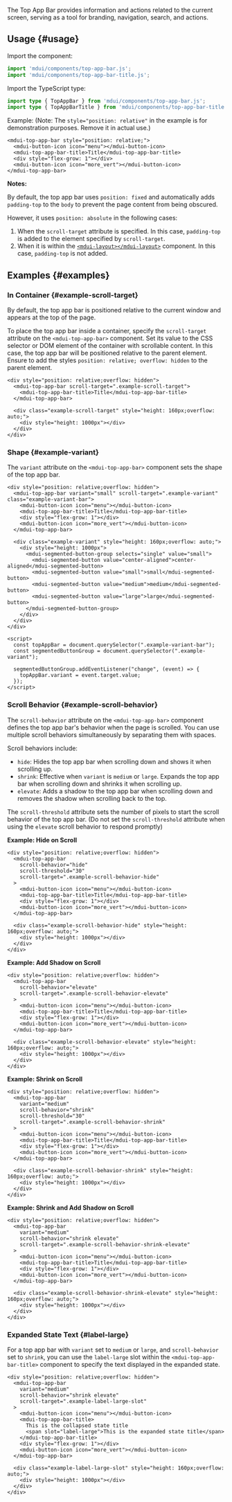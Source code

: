 The Top App Bar provides information and actions related to the current screen, serving as a tool for branding, navigation, search, and actions.

## Usage {#usage}

Import the component:

```js
import 'mdui/components/top-app-bar.js';
import 'mdui/components/top-app-bar-title.js';
```

Import the TypeScript type:

```ts
import type { TopAppBar } from 'mdui/components/top-app-bar.js';
import type { TopAppBarTitle } from 'mdui/components/top-app-bar-title.js';
```

Example: (Note: The `style="position: relative"` in the example is for demonstration purposes. Remove it in actual use.)

```html,example,playgroundId=420
<mdui-top-app-bar style="position: relative;">
  <mdui-button-icon icon="menu"></mdui-button-icon>
  <mdui-top-app-bar-title>Title</mdui-top-app-bar-title>
  <div style="flex-grow: 1"></div>
  <mdui-button-icon icon="more_vert"></mdui-button-icon>
</mdui-top-app-bar>
```

**Notes:**

By default, the top app bar uses `position: fixed` and automatically adds `padding-top` to the `body` to prevent the page content from being obscured.

However, it uses `position: absolute` in the following cases:

1. When the `scroll-target` attribute is specified. In this case, `padding-top` is added to the element specified by `scroll-target`.
2. When it is within the [`<mdui-layout></mdui-layout>`](/en/docs/2/components/layout) component. In this case, `padding-top` is not added.

## Examples {#examples}

### In Container {#example-scroll-target}

By default, the top app bar is positioned relative to the current window and appears at the top of the page.

To place the top app bar inside a container, specify the `scroll-target` attribute on the `<mdui-top-app-bar>` component. Set its value to the CSS selector or DOM element of the container with scrollable content. In this case, the top app bar will be positioned relative to the parent element. Ensure to add the styles `position: relative; overflow: hidden` to the parent element.

```html,example,expandable,playgroundId=421
<div style="position: relative;overflow: hidden">
  <mdui-top-app-bar scroll-target=".example-scroll-target">
    <mdui-top-app-bar-title>Title</mdui-top-app-bar-title>
  </mdui-top-app-bar>

  <div class="example-scroll-target" style="height: 160px;overflow: auto;">
    <div style="height: 1000px"></div>
  </div>
</div>
```

### Shape {#example-variant}

The `variant` attribute on the `<mdui-top-app-bar>` component sets the shape of the top app bar.

```html,example,expandable,playgroundId=422
<div style="position: relative;overflow: hidden">
  <mdui-top-app-bar variant="small" scroll-target=".example-variant" class="example-variant-bar">
    <mdui-button-icon icon="menu"></mdui-button-icon>
    <mdui-top-app-bar-title>Title</mdui-top-app-bar-title>
    <div style="flex-grow: 1"></div>
    <mdui-button-icon icon="more_vert"></mdui-button-icon>
  </mdui-top-app-bar>

  <div class="example-variant" style="height: 160px;overflow: auto;">
    <div style="height: 1000px">
      <mdui-segmented-button-group selects="single" value="small">
        <mdui-segmented-button value="center-aligned">center-aligned</mdui-segmented-button>
        <mdui-segmented-button value="small">small</mdui-segmented-button>
        <mdui-segmented-button value="medium">medium</mdui-segmented-button>
        <mdui-segmented-button value="large">large</mdui-segmented-button>
      </mdui-segmented-button-group>
    </div>
  </div>
</div>

<script>
  const topAppBar = document.querySelector(".example-variant-bar");
  const segmentedButtonGroup = document.querySelector(".example-variant");

  segmentedButtonGroup.addEventListener("change", (event) => {
    topAppBar.variant = event.target.value;
  });
</script>
```

### Scroll Behavior {#example-scroll-behavior}

The `scroll-behavior` attribute on the `<mdui-top-app-bar>` component defines the top app bar's behavior when the page is scrolled. You can use multiple scroll behaviors simultaneously by separating them with spaces.

Scroll behaviors include:

* `hide`: Hides the top app bar when scrolling down and shows it when scrolling up.
* `shrink`: Effective when `variant` is `medium` or `large`. Expands the top app bar when scrolling down and shrinks it when scrolling up.
* `elevate`: Adds a shadow to the top app bar when scrolling down and removes the shadow when scrolling back to the top.

The `scroll-threshold` attribute sets the number of pixels to start the scroll behavior of the top app bar. (Do not set the `scroll-threshold` attribute when using the `elevate` scroll behavior to respond promptly)

**Example: Hide on Scroll**

```html,example,expandable,playgroundId=423
<div style="position: relative;overflow: hidden">
  <mdui-top-app-bar
    scroll-behavior="hide"
    scroll-threshold="30"
    scroll-target=".example-scroll-behavior-hide"
  >
    <mdui-button-icon icon="menu"></mdui-button-icon>
    <mdui-top-app-bar-title>Title</mdui-top-app-bar-title>
    <div style="flex-grow: 1"></div>
    <mdui-button-icon icon="more_vert"></mdui-button-icon>
  </mdui-top-app-bar>

  <div class="example-scroll-behavior-hide" style="height: 160px;overflow: auto;">
    <div style="height: 1000px"></div>
  </div>
</div>
```

**Example: Add Shadow on Scroll**

```html,example,expandable,playgroundId=424
<div style="position: relative;overflow: hidden">
  <mdui-top-app-bar
    scroll-behavior="elevate"
    scroll-target=".example-scroll-behavior-elevate"
  >
    <mdui-button-icon icon="menu"></mdui-button-icon>
    <mdui-top-app-bar-title>Title</mdui-top-app-bar-title>
    <div style="flex-grow: 1"></div>
    <mdui-button-icon icon="more_vert"></mdui-button-icon>
  </mdui-top-app-bar>

  <div class="example-scroll-behavior-elevate" style="height: 160px;overflow: auto;">
    <div style="height: 1000px"></div>
  </div>
</div>
```

**Example: Shrink on Scroll**

```html,example,expandable,playgroundId=425
<div style="position: relative;overflow: hidden">
  <mdui-top-app-bar
    variant="medium"
    scroll-behavior="shrink"
    scroll-threshold="30"
    scroll-target=".example-scroll-behavior-shrink"
  >
    <mdui-button-icon icon="menu"></mdui-button-icon>
    <mdui-top-app-bar-title>Title</mdui-top-app-bar-title>
    <div style="flex-grow: 1"></div>
    <mdui-button-icon icon="more_vert"></mdui-button-icon>
  </mdui-top-app-bar>

  <div class="example-scroll-behavior-shrink" style="height: 160px;overflow: auto;">
    <div style="height: 1000px"></div>
  </div>
</div>
```

**Example: Shrink and Add Shadow on Scroll**

```html,example,expandable,playgroundId=426
<div style="position: relative;overflow: hidden">
  <mdui-top-app-bar
    variant="medium"
    scroll-behavior="shrink elevate"
    scroll-target=".example-scroll-behavior-shrink-elevate"
  >
    <mdui-button-icon icon="menu"></mdui-button-icon>
    <mdui-top-app-bar-title>Title</mdui-top-app-bar-title>
    <div style="flex-grow: 1"></div>
    <mdui-button-icon icon="more_vert"></mdui-button-icon>
  </mdui-top-app-bar>

  <div class="example-scroll-behavior-shrink-elevate" style="height: 160px;overflow: auto;">
    <div style="height: 1000px"></div>
  </div>
</div>
```

### Expanded State Text {#label-large}

For a top app bar with `variant` set to `medium` or `large`, and `scroll-behavior` set to `shrink`, you can use the `label-large` slot within the `<mdui-top-app-bar-title>` component to specify the text displayed in the expanded state.

```html,example,expandable,playgroundId=427
<div style="position: relative;overflow: hidden">
  <mdui-top-app-bar
    variant="medium"
    scroll-behavior="shrink elevate"
    scroll-target=".example-label-large-slot"
  >
    <mdui-button-icon icon="menu"></mdui-button-icon>
    <mdui-top-app-bar-title>
      This is the collapsed state title
      <span slot="label-large">This is the expanded state title</span>
    </mdui-top-app-bar-title>
    <div style="flex-grow: 1"></div>
    <mdui-button-icon icon="more_vert"></mdui-button-icon>
  </mdui-top-app-bar>

  <div class="example-label-large-slot" style="height: 160px;overflow: auto;">
    <div style="height: 1000px"></div>
  </div>
</div>
```
